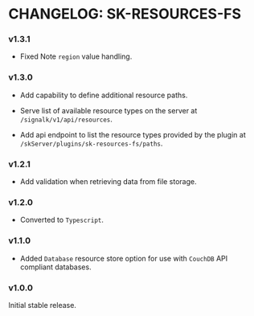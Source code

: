 # CHANGELOG: SK-RESOURCES-FS

### v1.3.1

- Fixed Note `region` value handling.

### v1.3.0

- Add capability to define additional resource paths.

- Serve list of available resource types on the server at `/signalk/v1/api/resources`.

- Add api endpoint to list the resource types provided by the plugin at `/skServer/plugins/sk-resources-fs/paths`.

### v1.2.1

- Add validation when retrieving data from file storage.

### v1.2.0

- Converted to `Typescript`.

### v1.1.0

- Added `Database` resource store option for use with `CouchDB` API compliant databases.


### v1.0.0

Initial stable release.
